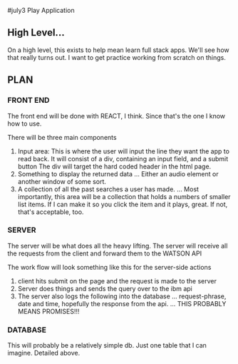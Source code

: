 #july3 Play Application

## High Level...
On a high level, this exists to help mean learn full stack apps. We'll see how that really turns out. I want to get practice working from scratch on things.

## PLAN
### FRONT END
The front end will be done with REACT, I think. Since that's the one I know how to use.

There will be three main components

1. Input area:
This is where the user will input the line they want the app to read back.
It will consist of a div, containing an input field, and a submit button
The div will target the hard coded header in the html page.
2. Something to display the returned data
... Either an audio element or another window of some sort.
3. A collection of all the past searches a user has made.
... Most importantly, this area will be a collection that holds a numbers of smaller list items. If I can make it so you click the item and it plays, great. If not, that's acceptable, too.



### SERVER
The server will be what does all the heavy lifting. The server will receive all the requests from the client and forward them to the WATSON API

The work flow will look something like this for the server-side actions

1. client hits submit on the page and the request is made to the server
2. Server does things and sends the query over to the ibm api
3. The server also logs the following into the database
... request-phrase, date and time, hopefully the response from the api.
... THIS PROBABLY MEANS PROMISES!!!

### DATABASE
This will probably be a relatively simple db. Just one table that I can imagine. Detailed above.
